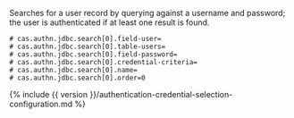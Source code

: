 Searches for a user record by querying against a username and password; 
the user is authenticated if at least one result is found.

```properties
# cas.authn.jdbc.search[0].field-user=
# cas.authn.jdbc.search[0].table-users=
# cas.authn.jdbc.search[0].field-password=
# cas.authn.jdbc.search[0].credential-criteria=
# cas.authn.jdbc.search[0].name=
# cas.authn.jdbc.search[0].order=0
```
{% include {{ version }}/authentication-credential-selection-configuration.md %}
